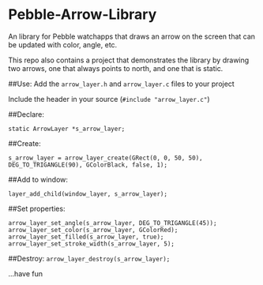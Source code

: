 # Pebble-Arrow-Library
An library for Pebble watchapps that draws an arrow on the screen that can be updated with color, angle, etc.

This repo also contains a project that demonstrates the library by drawing two arrows, one that always points to north, and one that is static.

##Use:
Add the `arrow_layer.h` and `arrow_layer.c` files to your project

Include the header in your source (`#include "arrow_layer.c"`)

##Declare:
```
static ArrowLayer *s_arrow_layer;
```

##Create:
```
s_arrow_layer = arrow_layer_create(GRect(0, 0, 50, 50), DEG_TO_TRIGANGLE(90), GColorBlack, false, 1);
```

##Add to window:
```
layer_add_child(window_layer, s_arrow_layer);
```

##Set properties:
```
arrow_layer_set_angle(s_arrow_layer, DEG_TO_TRIGANGLE(45));
arrow_layer_set_color(s_arrow_layer, GColorRed);
arrow_layer_set_filled(s_arrow_layer, true);
arrow_layer_set_stroke_width(s_arrow_layer, 5);
```

##Destroy:
`arrow_layer_destroy(s_arrow_layer);`



...have fun
